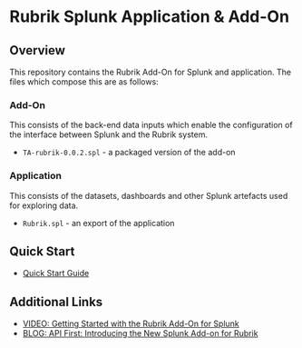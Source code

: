 # Rubrik Splunk Application & Add-On

## Overview

This repository contains the Rubrik Add-On for Splunk and application. The files which compose this are as follows:

### Add-On

This consists of the back-end data inputs which enable the configuration of the interface between Splunk and the Rubrik system.

* `TA-rubrik-0.0.2.spl` - a packaged version of the add-on

### Application

This consists of the datasets, dashboards and other Splunk artefacts used for exploring data.

* `Rubrik.spl` - an export of the application

## Quick Start

* [Quick Start Guide](https://github.com/rubrikinc/rubrik-addon-for-splunk/blob/master/docs/quick-start.md)

## Additional Links

* [VIDEO: Getting Started with the Rubrik Add-On for Splunk](https://www.youtube.com/watch?v=PHdNalIO0n0)
* [BLOG: API First: Introducing the New Splunk Add-on for Rubrik](https://www.rubrik.com/blog/api-splunk-add-on-rubrik/)
